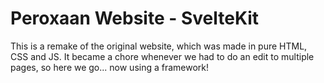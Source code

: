 # Peroxaan Website - SvelteKit

This is a remake of the original website, which was made in pure HTML, CSS and JS. It became a chore whenever we had to do an edit to multiple pages, so here we go... now using a framework!